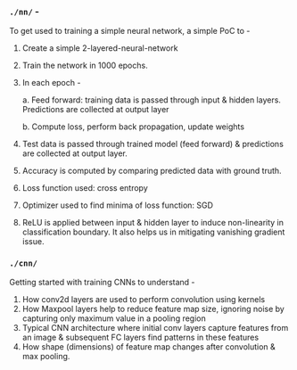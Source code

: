 ### `./nn/` -
To get used to training a simple neural network, a simple PoC to -
1. Create a simple 2-layered-neural-network
2. Train the network in 1000 epochs.
3. In each epoch -
    
    a. Feed forward: training data is passed through input & hidden layers. Predictions are collected at output layer 
    
    b. Compute loss, perform back propagation, update weights
4. Test data is passed through trained model (feed forward) & predictions are collected at output layer.
5. Accuracy is computed by comparing predicted data with ground truth.
6. Loss function used: cross entropy
7. Optimizer used to find minima of loss function: SGD
8. ReLU is applied between input & hidden layer to induce non-linearity in classification boundary. It also helps us in mitigating vanishing gradient issue.
### `./cnn/`
Getting started with training CNNs to understand -
1. How conv2d layers are used to perform convolution using kernels
2. How Maxpool layers help to reduce feature map size, ignoring noise by capturing only maximum value in a pooling region
3. Typical CNN architecture where initial conv layers capture features from an image & subsequent FC layers find patterns in these features
4. How shape (dimensions) of feature map changes after convolution & max pooling.
